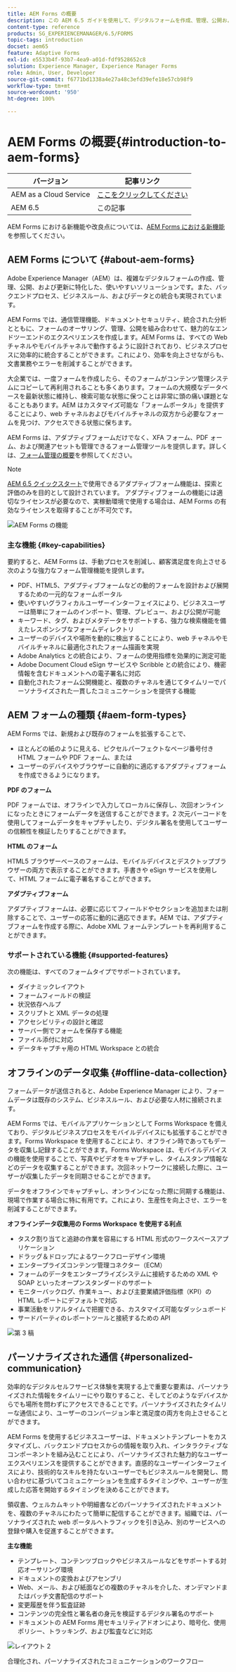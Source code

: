 ```yaml
---
title: AEM Forms の概要
description: この AEM 6.5 ガイドを使用して、デジタルフォームを作成、管理、公開および更新します。アダプティブフォームのインストール、アップグレード、設定に関するヘルプ、アダプティブフォームのオーサリングに関する詳細を確認します。
content-type: reference
products: SG_EXPERIENCEMANAGER/6.5/FORMS
topic-tags: introduction
docset: aem65
feature: Adaptive Forms
exl-id: e5533b4f-93b7-4ea9-a01d-fdf9528652c8
solution: Experience Manager, Experience Manager Forms
role: Admin, User, Developer
source-git-commit: f6771bd1338a4e27a48c3efd39efe18e57cb98f9
workflow-type: tm+mt
source-wordcount: '950'
ht-degree: 100%

---
```


# AEM Forms の概要{#introduction-to-aem-forms}

| バージョン | 記事リンク |
| -------- | ---------------------------- |
| AEM as a Cloud Service | [ここをクリックしてください](https://experienceleague.adobe.com/docs/experience-manager-cloud-service/content/forms/forms-overview/home.html?lang=ja) |
| AEM 6.5 | この記事 |

AEM Forms における新機能や改良点については、[AEM Forms における新機能](../../forms/using/whats-new.md)を参照してください。

## AEM Forms について {#about-aem-forms}

Adobe Experience Manager（AEM）は、複雑なデジタルフォームの作成、管理、公開、および更新に特化した、使いやすいソリューションです。また、バックエンドプロセス、ビジネスルール、およびデータとの統合も実現されています。

AEM Forms では、通信管理機能、ドキュメントセキュリティ、統合された分析とともに、フォームのオーサリング、管理、公開を組み合わせて、魅力的なエンドツーエンドのエクスペリエンスを作成します。AEM Forms は、すべての Web チャネルやモバイルチャネルで動作するように設計されており、ビジネスプロセスに効率的に統合することができます。これにより、効率を向上させながらも、文書業務やエラーを削減することができます。

大企業では、一度フォームを作成したら、そのフォームがコンテンツ管理システムにコピーして再利用されることも多くあります。フォームの大規模なデータベースを最新状態に維持し、検索可能な状態に保つことは非常に頭の痛い課題となることもあります。AEM はカスタマイズ可能な「フォームポータル」を提供することにより、web チャネルおよびモバイルチャネルの双方から必要なフォームを見つけ、アクセスできる状態に保ちます。

AEM Forms は、アダプティブフォームだけでなく、XFA フォーム、PDF ォーム、および関連アセットも管理できるフォーム管理ツールを提供します。詳しくは、[フォーム管理の概要](../../forms/using/introduction-managing-forms.md)を参照してください。

>[!NOTE]
>
>[AEM 6.5 クイックスタート](https://experienceleague.adobe.com/docs/experience-manager-65/deploying/deploying/deploy.html?lang=ja)で使用できるアダプティブフォーム機能は、探索と評価のみを目的として設計されています。 アダプティブフォームの機能には適切なライセンスが必要なので、実稼動環境で使用する場合は、AEM Forms の有効なライセンスを取得することが不可欠です。

![AEM Forms の機能](do-not-localize/4th-draft.gif)

### 主な機能 {#key-capabilities}

要約すると、AEM Forms は、手動プロセスを削減し、顧客満足度を向上させる次のような強力なフォーム管理機能を提供します。

* PDF、HTML5、アダプティブフォームなどの動的フォームを設計および展開するための一元的なフォームポータル
* 使いやすいグラフィカルユーザーインターフェイスにより、ビジネスユーザーは簡単にフォームのインポート、管理、プレビュー、および公開が可能
* キーワード、タグ、およびメタデータをサポートする、強力な検索機能を備えたレスポンシブなフォームディレクトリ
* ユーザーのデバイスや場所を動的に検出することにより、web チャネルやモバイルチャネルに最適化されたフォーム描画を実現
* Adobe Analytics との統合により、フォームの使用指標を効果的に測定可能
* Adobe Document Cloud eSign サービスや Scribble との統合により、機密情報を含むドキュメントへの電子署名に対応
* 自動化されたフォーム公開機能と、複数のチャネルを通じてタイムリーでパーソナライズされた一貫したコミュニケーションを提供する機能

## AEM フォームの種類 {#aem-form-types}

AEM Forms では、新規および既存のフォームを拡張することで、

* ほとんどの紙のように見える、ピクセルパーフェクトなページ番号付き HTML フォームや PDF フォーム、または
* ユーザーのデバイスやブラウザーに自動的に適応するアダプティブフォームを作成できるようになります。

**PDF のフォーム**

PDF フォームでは、オフラインで入力してローカルに保存し、次回オンラインになったときにフォームデータを送信することができます。2 次元バーコードを使用してフォームデータをキャプチャしたり、デジタル署名を使用してユーザーの信頼性を検証したりすることができます。

**HTML のフォーム**

HTML5 ブラウザーベースのフォームは、モバイルデバイスとデスクトップブラウザーの両方で表示することができます。手書きや eSign サービスを使用して、HTML フォームに電子署名することができます。

**アダプティブフォーム**

アダプティブフォームは、必要に応じてフィールドやセクションを追加または削除することで、ユーザーの応答に動的に適応できます。AEM では、アダプティブフォームを作成する際に、Adobe XML フォームテンプレートを再利用することができます。

### サポートされている機能 {#supported-features}

次の機能は、すべてのフォームタイプでサポートされています。

* ダイナミックレイアウト
* フォームフィールドの検証
* 状況依存ヘルプ
* スクリプトと XML データの処理
* アクセシビリティの設計と確認
* サーバー側でフォームを保存する機能
* ファイル添付に対応
* データキャプチャ用の HTML Workspace との統合

## オフラインのデータ収集 {#offline-data-collection}

フォームデータが送信されると、Adobe Experience Manager により、フォームデータは既存のシステム、ビジネスルール、および必要な人材に接続されます。

AEM Forms では、モバイルアプリケーションとして Forms Workspace を備えており、デジタルビジネスプロセスをモバイルデバイスにも拡張することができます。Forms Workspace を使用することにより、オフライン時であってもデータを収集し記録することができます。Forms Workspace は、モバイルデバイスの機能を使用することで、写真やビデオをキャプチャし、タイムスタンプ情報などのデータを収集することができます。次回ネットワークに接続した際に、ユーザーが収集したデータを同期させることができます。

データをオフラインでキャプチャし、オンラインになった際に同期する機能は、現場で作業する場合に特に有用です。これにより、生産性を向上させ、エラーを削減することができます。

**オフラインデータ収集用の Forms Workspace を使用する利点**

* タスク割り当てと追跡の作業を容易にする HTML 形式のワークスペースアプリケーション
* ドラッグ＆ドロップによるワークフローデザイン環境
* エンタープライズコンテンツ管理コネクター（ECM）
* フォームのデータをエンタープライズシステムに接続するための XML や SOAP といったオープンスタンダードのサポート
* モニターバックログ、作業キュー、および主要業績評価指標（KPI）の HTML レポートにデフォルトで対応
* 事業活動をリアルタイムで把握できる、カスタマイズ可能なダッシュボード
* サードパーティのレポートツールと接続するための API

![第 3 稿](do-not-localize/3rd-draft.gif)

## パーソナライズされた通信 {#personalized-communication}

効率的なデジタルセルフサービス体験を実現する上で重要な要素は、パーソナライズされた情報をタイムリーにやり取りすること、そしてどのようなデバイスからでも場所を問わずにアクセスできることです。パーソナライズされたタイムリーな通信により、ユーザーのコンバージョン率と満足度の両方を向上させることができます。

AEM Forms を使用するビジネスユーザーは、ドキュメントテンプレートをカスタマイズし、バックエンドプロセスからの情報を取り入れ、インタラクティブなコンポーネントを組み込むことにより、パーソナライズされた魅力的なユーザーエクスペリエンスを提供することができます。直感的なユーザーインターフェイスにより、技術的なスキルを持たないユーザーでもビジネスルールを開発し、問い合わせに基づいてコミュニケーションを生成するタイミングや、ユーザーが生成した応答を開始するタイミングを決めることができます。

領収書、ウェルカムキットや明細書などのパーソナライズされたドキュメントを、複数のチャネルにわたって簡単に配信することができます。組織では、パーソナライズされた web ポータルへトラフィックを引き込み、別のサービスへの登録や購入を促進することができます。

**主な機能**

* テンプレート、コンテンツブロックやビジネスルールなどをサポートする対応オーサリング環境
* ドキュメントの変換およびアセンブリ
* Web、メール、および紙面などの複数のチャネルを介した、オンデマンドまたはバッチ文書配信のサポート
* 変更履歴を伴う監査証跡
* コンテンツの完全性と署名者の身元を検証するデジタル署名のサポート
* ドキュメントの AEM Forms 用セキュリティアドオンにより、暗号化、使用ポリシー、トラッキング、および監査などに対応

![レイアウト 2](do-not-localize/layout-02.png)

合理化され、パーソナライズされたコミュニケーションのワークフロー

